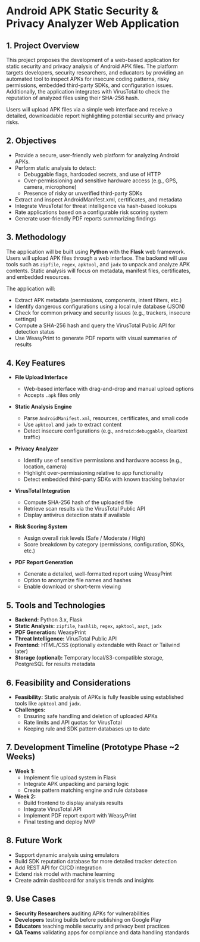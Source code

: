 # Android APK Static Security & Privacy Analyzer Web Application

## 1. Project Overview

This project proposes the development of a web-based application for static security and privacy analysis of Android APK files. The platform targets developers, security researchers, and educators by providing an automated tool to inspect APKs for insecure coding patterns, risky permissions, embedded third-party SDKs, and configuration issues. Additionally, the application integrates with VirusTotal to check the reputation of analyzed files using their SHA-256 hash.

Users will upload APK files via a simple web interface and receive a detailed, downloadable report highlighting potential security and privacy risks.

## 2. Objectives

- Provide a secure, user-friendly web platform for analyzing Android APKs.
- Perform static analysis to detect:
  - Debuggable flags, hardcoded secrets, and use of HTTP
  - Over-permissioning and sensitive hardware access (e.g., GPS, camera, microphone)
  - Presence of risky or unverified third-party SDKs
- Extract and inspect AndroidManifest.xml, certificates, and metadata
- Integrate VirusTotal for threat intelligence via hash-based lookups
- Rate applications based on a configurable risk scoring system
- Generate user-friendly PDF reports summarizing findings

## 3. Methodology

The application will be built using **Python** with the **Flask** web framework. Users will upload APK files through a web interface. The backend will use tools such as `zipfile`, `regex`, `apktool`, and `jadx` to unpack and analyze APK contents. Static analysis will focus on metadata, manifest files, certificates, and embedded resources.

The application will:

- Extract APK metadata (permissions, components, intent filters, etc.)
- Identify dangerous configurations using a local rule database (JSON)
- Check for common privacy and security issues (e.g., trackers, insecure settings)
- Compute a SHA-256 hash and query the VirusTotal Public API for detection status
- Use WeasyPrint to generate PDF reports with visual summaries of results

## 4. Key Features

- **File Upload Interface**
  - Web-based interface with drag-and-drop and manual upload options
  - Accepts `.apk` files only

- **Static Analysis Engine**
  - Parse `AndroidManifest.xml`, resources, certificates, and smali code
  - Use `apktool` and `jadx` to extract content
  - Detect insecure configurations (e.g., `android:debuggable`, cleartext traffic)

- **Privacy Analyzer**
  - Identify use of sensitive permissions and hardware access (e.g., location, camera)
  - Highlight over-permissioning relative to app functionality
  - Detect embedded third-party SDKs with known tracking behavior

- **VirusTotal Integration**
  - Compute SHA-256 hash of the uploaded file
  - Retrieve scan results via the VirusTotal Public API
  - Display antivirus detection stats if available

- **Risk Scoring System**
  - Assign overall risk levels (Safe / Moderate / High)
  - Score breakdown by category (permissions, configuration, SDKs, etc.)

- **PDF Report Generation**
  - Generate a detailed, well-formatted report using WeasyPrint
  - Option to anonymize file names and hashes
  - Enable download or short-term viewing

## 5. Tools and Technologies

- **Backend:** Python 3.x, Flask
- **Static Analysis:** `zipfile`, `hashlib`, `regex`, `apktool`, `aapt`, `jadx`
- **PDF Generation:** WeasyPrint
- **Threat Intelligence:** VirusTotal Public API
- **Frontend:** HTML/CSS (optionally extendable with React or Tailwind later)
- **Storage (optional):** Temporary local/S3-compatible storage, PostgreSQL for results metadata

## 6. Feasibility and Considerations

- **Feasibility:** Static analysis of APKs is fully feasible using established tools like `apktool` and `jadx`.
- **Challenges:**
  - Ensuring safe handling and deletion of uploaded APKs
  - Rate limits and API quotas for VirusTotal
  - Keeping rule and SDK pattern databases up to date

## 7. Development Timeline (Prototype Phase ~2 Weeks)

- **Week 1:**
  - Implement file upload system in Flask
  - Integrate APK unpacking and parsing logic
  - Create pattern matching engine and rule database
- **Week 2:**
  - Build frontend to display analysis results
  - Integrate VirusTotal API
  - Implement PDF report export with WeasyPrint
  - Final testing and deploy MVP

## 8. Future Work

- Support dynamic analysis using emulators
- Build SDK reputation database for more detailed tracker detection
- Add REST API for CI/CD integration
- Extend risk model with machine learning
- Create admin dashboard for analysis trends and insights

## 9. Use Cases

- **Security Researchers** auditing APKs for vulnerabilities
- **Developers** testing builds before publishing on Google Play
- **Educators** teaching mobile security and privacy best practices
- **QA Teams** validating apps for compliance and data handling standards
